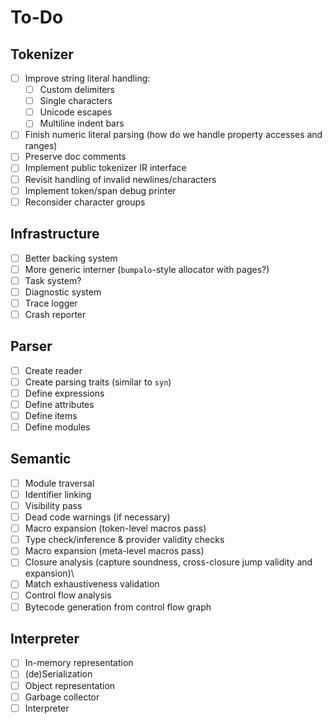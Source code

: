 # To-Do

## Tokenizer

- [ ] Improve string literal handling:
  - [ ] Custom delimiters
  - [ ] Single characters
  - [ ] Unicode escapes
  - [ ] Multiline indent bars
- [ ] Finish numeric literal parsing (how do we handle property accesses and ranges)
- [ ] Preserve doc comments
- [ ] Implement public tokenizer IR interface
- [ ] Revisit handling of invalid newlines/characters
- [ ] Implement token/span debug printer
- [ ] Reconsider character groups

## Infrastructure

- [ ] Better backing system
- [ ] More generic interner (`bumpalo`-style allocator with pages?)
- [ ] Task system?
- [ ] Diagnostic system
- [ ] Trace logger
- [ ] Crash reporter

## Parser

- [ ] Create reader
- [ ] Create parsing traits (similar to `syn`)
- [ ] Define expressions
- [ ] Define attributes
- [ ] Define items
- [ ] Define modules

## Semantic

- [ ] Module traversal
- [ ] Identifier linking
- [ ] Visibility pass
- [ ] Dead code warnings (if necessary)
- [ ] Macro expansion (token-level macros pass)
- [ ] Type check/inference & provider validity checks
- [ ] Macro expansion (meta-level macros pass)
- [ ] Closure analysis (capture soundness, cross-closure jump validity and expansion)\
- [ ] Match exhaustiveness validation
- [ ] Control flow analysis
- [ ] Bytecode generation from control flow graph

## Interpreter

- [ ] In-memory representation
- [ ] (de)Serialization
- [ ] Object representation
- [ ] Garbage collector
- [ ] Interpreter
